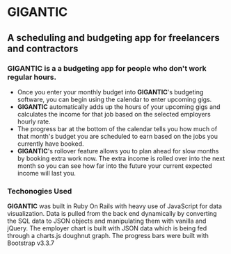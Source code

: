 **GIGANTIC**
======
A scheduling and budgeting app for freelancers and contractors
------

### **GIGANTIC** is a a budgeting app for people who don't work regular hours.

 * Once you enter your monthly budget into **GIGANTIC**'s budgeting software, you can begin using the calendar to enter upcoming gigs.
 * **GIGANTIC** automatically adds up the hours of your upcoming gigs and calculates the income for that job based on the selected employers hourly rate. 
 * The progress bar at the bottom of the calendar tells you how much of that month's budget you are scheduled to earn based on the jobs you currently have booked.
 * **GIGANTIC**'s rollover feature allows you to plan ahead for slow months by booking extra work now. The extra income is rolled over into the next month so you can see how far into the future your current expected income will last you.

 ### Techonogies Used
 **GIGANTIC** was built in Ruby On Rails with heavy use of JavaScript for data visualization.
 Data is pulled from the back end dynamically by converting the SQL data to JSON objects and manipulating them with vanilla and jQuery.
 The employer chart is built with JSON data which is being fed through a charts.js doughnut graph. 
 The progress bars were built with Bootstrap v3.3.7
 

